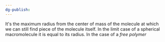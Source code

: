 ```yaml
---
dg-publish:
---
```

It's the maximum radius from the center of mass of the molecule at which we can still find piece of the molecule itself. In the limit case of a spherical macromolecule it is equal to its radius.
In the case of a *free polymer* 